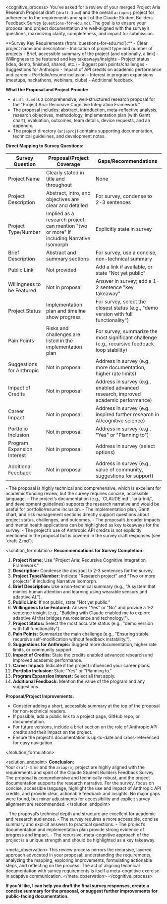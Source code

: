 <cognitive_process>
<understanding>
You’ve asked for a review of your merged Project Aria Research Proposal draft (`draft-3.md`) and the overall `ariaproj` project for adherence to the requirements and spirit of the Claude Student Builders Feedback Survey (`questions-for-edu.md`). The goal is to ensure your proposal and project documentation are well-aligned with the survey’s questions, maximizing clarity, completeness, and impact for submission.
</understanding>

<analysis>
**Survey Key Requirements (from `questions-for-edu.md`):**
- Clear project name and description
- Indication of project type and number of projects
- Brief, accessible summary of the project (and optionally, a link)
- Willingness to be featured and key takeaways/insights
- Project status (idea, demo, finished, shared, etc.)
- Biggest pain points/challenges
- Suggestions for Anthropic
- Impact of API credits on academic performance and career
- Portfolio/resume inclusion
- Interest in program expansions (meetups, hackathons, webinars, clubs)
- Additional feedback

**What the Proposal and Project Provide:**
- `draft-3.md` is a comprehensive, well-structured research proposal for the "Project Aria: Recursive Cognitive Integration Framework."
- The proposal includes: abstract, introduction, meta-reflective analysis, research objectives, methodology, implementation plan (with Gantt chart), evaluation, outcomes, team details, device requests, and an appendix.
- The project directory (`ariaproj`) contains supporting documentation, technical guidelines, and development notes.

**Direct Mapping to Survey Questions:**

| Survey Question | Proposal/Project Coverage | Gaps/Recommendations |
|-----------------|-------------------------|----------------------|
| Project Name | Clearly stated in title and throughout | None |
| Project Description | Abstract, intro, and objectives are clear and detailed | For survey, condense to 2-3 sentences |
| Project Type/Number | Implied as a research project; can mention "two or more" if including Narrative Isomorph | Explicitly state in survey |
| Brief Description | Abstract and summary sections | For survey, use a concise, non-technical summary |
| Public Link | Not provided | Add a link if available, or state "Not yet public" |
| Willingness to be Featured | Not in proposal | Answer in survey; add a 1-2 sentence "key takeaway" |
| Project Status | Implementation plan and timeline show progress | For survey, select the closest status (e.g., "demo version with full functionality") |
| Pain Points | Risks and challenges are listed in the implementation plan | For survey, summarize the most significant challenge (e.g., recursive feedback loop stability) |
| Suggestions for Anthropic | Not in proposal | Address in survey (e.g., more documentation, higher rate limits) |
| Impact of Credits | Not in proposal | Address in survey (e.g., enabled advanced research, improved academic performance) |
| Career Impact | Not in proposal | Address in survey (e.g., inspired further research in AI/cognitive science) |
| Portfolio Inclusion | Not in proposal | Address in survey (e.g., "Yes" or "Planning to") |
| Program Expansion Interest | Not in proposal | Address in survey (select options) |
| Additional Feedback | Not in proposal | Address in survey (e.g., value of community, suggestions for support) |

</analysis>

<exploration>
- The proposal is highly technical and comprehensive, which is excellent for academic/funding review, but the survey requires concise, accessible language.
- The project’s documentation (e.g., `CLAUDE.md`, `aria-init/`, and development guidelines) supports the research narrative and would be useful for portfolio/resume inclusion.
- The implementation plan, Gantt chart, and risk management sections directly support questions about project status, challenges, and outcomes.
- The proposal’s broader impacts and mental health applications can be highlighted as key takeaways for the survey.
- The project’s use of Anthropic API credits is not explicitly mentioned in the proposal but is covered in the survey draft responses (see `draft-2.md`).

</exploration>

<solution_formulation>
**Recommendations for Survey Completion:**
1. **Project Name:** Use "Project Aria: Recursive Cognitive Integration Framework."
2. **Description:** Condense the abstract to 2-3 sentences for the survey.
3. **Project Type/Number:** Indicate "Research project" and "Two or more projects" if including Narrative Isomorph.
4. **Brief Description:** Use a non-technical summary (e.g., "A system that mimics human attention and learning using wearable sensors and adaptive AI.").
5. **Public Link:** If not public, state "Not yet public."
6. **Willingness to be Featured:** Answer "Yes" or "No" and provide a 1-2 sentence insight (e.g., "Building with Claude enabled me to explore adaptive AI that bridges neuroscience and technology.").
7. **Project Status:** Select the most accurate status (e.g., "demo version with full functionality").
8. **Pain Points:** Summarize the main challenge (e.g., "Ensuring stable recursive self-modification without feedback instability.").
9. **Suggestions for Anthropic:** Suggest more documentation, higher rate limits, or community support.
10. **Impact of Credits:** State the credits enabled advanced research and improved academic performance.
11. **Career Impact:** Indicate if the project influenced your career plans.
12. **Portfolio Inclusion:** State "Yes" or "Planning to."
13. **Program Expansion Interest:** Select all that apply.
14. **Additional Feedback:** Mention the value of the program and any suggestions.

**Proposal/Project Improvements:**
- Consider adding a short, accessible summary at the top of the proposal for non-technical readers.
- If possible, add a public link to a project page, GitHub repo, or documentation.
- For future versions, include a brief section on the role of Anthropic API credits and their impact on the project.
- Ensure the project’s documentation is up-to-date and cross-referenced for easy navigation.

</solution_formulation>

<solution_endpoint>
**Conclusion:**  
Your `draft-3.md` and the `ariaproj` project are highly aligned with the requirements and spirit of the Claude Student Builders Feedback Survey. The proposal is comprehensive and technically robust, and the project documentation supports the research narrative. For the survey, focus on concise, accessible language, highlight the use and impact of Anthropic API credits, and provide clear, actionable feedback and insights. No major gaps were found, but minor adjustments for accessibility and explicit survey alignment are recommended.
</solution_endpoint>

<reflection>
- The proposal’s technical depth and structure are excellent for academic and research audiences.
- The survey requires a more accessible, concise summary and explicit answers to practical questions.
- The project’s documentation and implementation plan provide strong evidence of progress and impact.
- The recursive, meta-cognitive approach of the project is a unique strength and should be highlighted as a key takeaway.
</reflection>

<meta_observation>
This review process mirrors the recursive, layered approach advocated in your proposal: understanding the requirements, analyzing the mapping, exploring improvements, formulating actionable steps, and reflecting on the process. The act of aligning technical documentation with survey requirements is itself a meta-cognitive exercise in adaptive communication.
</meta_observation>
</cognitive_process>

**If you’d like, I can help you draft the final survey responses, create a concise summary for the proposal, or suggest further improvements for public-facing documentation.**
